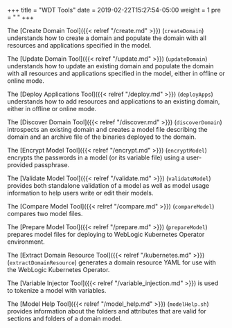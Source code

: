 +++
title = "WDT Tools"
date = 2019-02-22T15:27:54-05:00
weight = 1
pre = "<b> </b>"
+++


The [Create Domain Tool]({{< relref "/create.md" >}}) (`createDomain`) understands how to create a domain and populate the domain with all resources and applications specified in the model.

The [Update Domain Tool]({{< relref "/update.md" >}}) (`updateDomain`) understands how to update an existing domain and populate the domain with all resources and applications specified in the model, either in offline or online mode.

The [Deploy Applications Tool]({{< relref "/deploy.md" >}}) (`deployApps`) understands how to add resources and applications to an existing domain, either in offline or online mode.

The [Discover Domain Tool]({{< relref "/discover.md" >}}) (`discoverDomain`) introspects an existing domain and creates a model file describing the domain and an archive file of the binaries deployed to the domain.

The [Encrypt Model Tool]({{< relref "/encrypt.md" >}}) (`encryptModel`) encrypts the passwords in a model (or its variable file) using a user-provided passphrase.

The [Validate Model Tool]({{< relref "/validate.md" >}}) (`validateModel`) provides both standalone validation of a model as well as model usage information to help users write or edit their models.

The [Compare Model Tool]({{< relref "/compare.md" >}}) (`compareModel`) compares two model files.

The [Prepare Model Tool]({{< relref "/prepare.md" >}}) (`prepareModel`) prepares model files for deploying to WebLogic Kubernetes Operator environment.

The [Extract Domain Resource Tool]({{< relref "/kubernetes.md" >}}) (`extractDomainResource`) generates a domain resource YAML for use with the WebLogic Kubernetes Operator.

The [Variable Injector Tool]({{< relref "/variable_injection.md" >}}) is used to tokenize a model with variables.

The [Model Help Tool]({{< relref "/model_help.md" >}}) (`modelHelp.sh`) provides information about the folders and attributes that are valid for sections and folders of a domain model.

